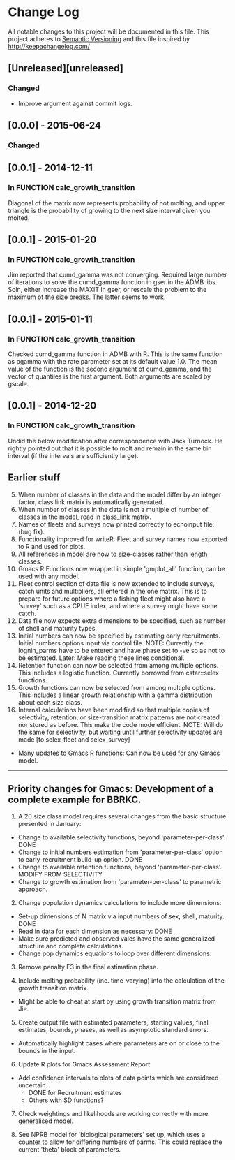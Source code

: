 # Change Log
All notable changes to this project will be documented in this file.
This project adheres to [Semantic Versioning](http://semver.org/) and this file inspired by http://keepachangelog.com/


## [Unreleased][unreleased]
### Changed
- Improve argument against commit logs.

## [0.0.0] - 2015-06-24
### Changed
## [0.0.1] - 2014-12-11
### In FUNCTION calc_growth_transition 
Diagonal of the matrix now represents probability
of not molting, and upper triangle is the probability of growing to the next
size interval given you molted.

## [0.0.1] - 2015-01-20
### In FUNCTION calc_growth_transition 
Jim reported that cumd_gamma was not converging. Required large
number of iterations to solve the cumd_gamma function in gser in the ADMB libs.
Soln, either increase the MAXIT in gser, or rescale the problem to the maximum
of the size breaks. The latter seems to work. 

## [0.0.1] - 2015-01-11
### In FUNCTION calc_growth_transition 
Checked cumd_gamma function in ADMB with R. This is the same
function as pgamma with the rate parameter set at its default value 1.0. The
mean value of the function is the second argument of cumd_gamma, and the vector
of quantiles is the first argument. Both arguments are scaled by gscale.

## [0.0.1] - 2014-12-20
### In FUNCTION calc_growth_transition 
Undid the below modification after correspondence with Jack Turnock.
He rightly pointed out that it is possible to molt and remain in the same bin
interval (if the intervals are sufficiently large).




## Earlier stuff
5.	When number of classes in the data and the model differ by an integer factor, class link matrix is automatically generated. 
6.	When number of classes in the data is not a multiple of number of classes in the model, read in class_link matrix.
7.	Names of fleets and surveys now printed correctly to echoinput file: (bug fix).
8.	Functionality improved for writeR: Fleet and survey names now exported to R and used for plots.
9.	All references in model are now to size-classes rather than length classes.
10. Gmacs R Functions now wrapped in simple 'gmplot_all' function, can be used with any model.
11.	Fleet control section of data file is now extended to include surveys, catch units and multipliers, all entered in the one matrix. This is to prepare for future options where a fishing fleet might also have a 'survey' such as a CPUE index, and where a survey might have some catch.
12.	Data file now expects extra dimensions to be specified, such as number of shell and maturity types.
13. Initial numbers can now be specified by estimating early recruitments. Initial numbers options input via control file. NOTE: Currently the lognin_parms have to be entered and have phase set to -ve so as not to be estimated. Later: Make reading these lines conditional.
14. Retention function can now be selected from among multiple options. This includes a logistic function. Currently borrowed from cstar::selex functions.
15.	Growth functions can now be selected from among multiple options. This includes a linear growth relationship with a gamma distribution about each size class.
16. Internal calculations have been modified so that multiple copies of selectivity, retention, or size-transition matrix patterns are not created nor stored as before. This make the code mode efficient. NOTE: Will do the same for selectivity, but waiting until further selectivity updates are made [to selex_fleet and selex_survey]
		
* Many updates to Gmacs R functions: Can now be used for any Gmacs model. 

---

## Priority changes for Gmacs: Development of a complete example for BBRKC.

1. A 20 size class model requires several changes from the basic structure presented in January:
  * Change to available selectivity functions, beyond 'parameter-per-class'. DONE
  * Change to initial numbers estimation from 'parameter-per-class' option to early-recruitment build-up option. DONE
  * Change to available retention functions, beyond 'parameter-per-class'. MODIFY FROM SELECTIVITY
  * Change to growth estimation from 'parameter-per-class' to parametric approach. 
2. Change population dynamics calculations to include more dimensions:
  * Set-up dimensions of N matrix via input numbers of sex, shell, maturity. DONE
  * Read in data for each dimension as necessary: DONE
  * Make sure predicted and observed vales have the same generalized structure and complete calculations. 
  * Change pop dynamics equations to loop over different dimensions:
3. Remove penalty E3 in the final estimation phase.

4. Include molting probability (inc. time-varying) into the calculation of the growth transition matrix.
  * Might be able to cheat at start by using growth transition matrix from Jie.

5. Create output file with estimated parameters, starting values, final estimates, bounds, phases, as well as asymptotic standard errors. 
  * Automatically highlight cases where parameters are on or close to the bounds in the input.

6. Update R plots for Gmacs Assessment Report 
  * Add confidence intervals to plots of data points which are considered uncertain. 
    - DONE for Recruitment estimates
    - Others with SD functions?
    
7. Check weightings and likelihoods are working correctly with more generalised model.

8. See NPRB model for 'biological parameters' set up, which uses a counter to allow for differing numbers of parms. 
  This could replace the current 'theta' block of parameters.
